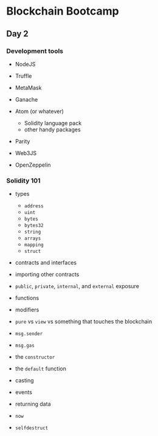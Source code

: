 # Blockchain Bootcamp

## Day 2

### Development tools

- NodeJS
- Truffle
- MetaMask
- Ganache
- Atom (or whatever)

    - Solidity language pack
    - other handy packages

- Parity
- Web3JS
- OpenZeppelin

### Solidity 101

- types

  - `address`
  - `uint`
  - `bytes`
  - `bytes32`
  - `string`
  - `arrays`
  - `mapping`
  - `struct`

- contracts and interfaces
- importing other contracts
- `public`, `private`, `internal`, and `external` exposure
- functions
- modifiers
- `pure` vs `view` vs something that touches the blockchain
- `msg.sender`
- `msg.gas`
- the `constructor`
- the `default` function
- casting
- events
- returning data
- `now`
- `selfdestruct`
